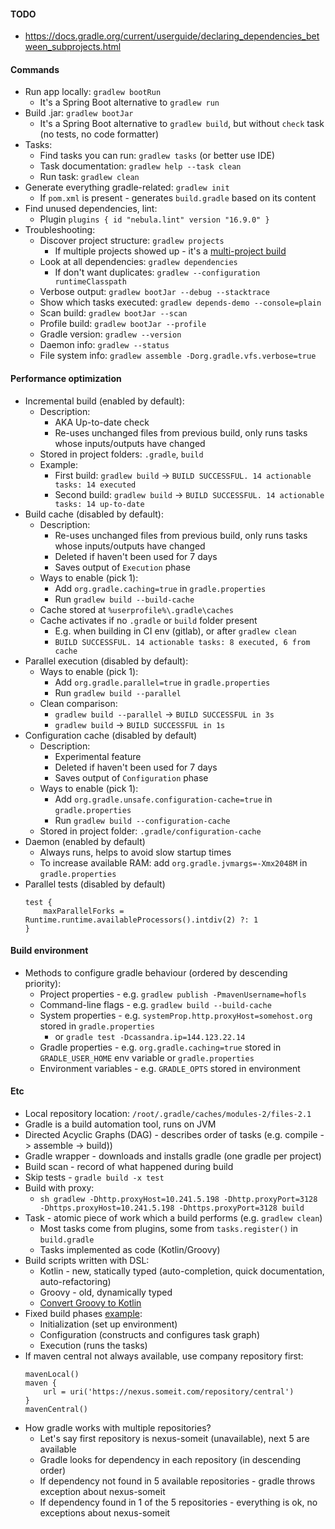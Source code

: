 #### TODO
* https://docs.gradle.org/current/userguide/declaring_dependencies_between_subprojects.html
    
#### Commands
* Run app locally: `gradlew bootRun`
    * It's a Spring Boot alternative to `gradlew run`
* Build .jar: `gradlew bootJar`
    * It's a Spring Boot alternative to `gradlew build`, but without `check` task (no tests, no code formatter)
* Tasks:
    * Find tasks you can run: `gradlew tasks` (or better use IDE)
    * Task documentation: `gradlew help --task clean`
    * Run task: `gradlew clean`
* Generate everything gradle-related: `gradlew init` 
    * If `pom.xml` is present - generates `build.gradle` based on its content
* Find unused dependencies, lint: 
    * Plugin `plugins { id "nebula.lint" version "16.9.0" }`
* Troubleshooting:
    * Discover project structure: `gradlew projects`
        * If multiple projects showed up - it's a [multi-project build](multi-project-build/settings.gradle.kts)
    * Look at all dependencies: `gradlew dependencies`
        * If don't want duplicates: `gradlew --configuration runtimeClasspath`
    * Verbose output: `gradlew bootJar --debug --stacktrace`
    * Show which tasks executed: `gradlew depends-demo --console=plain`
    * Scan build: `gradlew bootJar --scan`
    * Profile build: `gradlew bootJar --profile`
    * Gradle version: `gradlew --version`
    * Daemon info: `gradlew --status`
    * File system info: `gradlew assemble -Dorg.gradle.vfs.verbose=true`
    
#### Performance optimization
* Incremental build (enabled by default):
    * Description:
        * AKA Up-to-date check
        * Re-uses unchanged files from previous build, only runs tasks whose inputs/outputs have changed
    * Stored in project folders: `.gradle`, `build`
    * Example:
        * First build: `gradlew build` -> `BUILD SUCCESSFUL. 14 actionable tasks: 14 executed`
        * Second build: `gradlew build` -> `BUILD SUCCESSFUL. 14 actionable tasks: 14 up-to-date`
* Build cache (disabled by default):
    * Description:
        * Re-uses unchanged files from previous build, only runs tasks whose inputs/outputs have changed
        * Deleted if haven't been used for 7 days
        * Saves output of `Execution` phase
    * Ways to enable (pick 1):
        * Add `org.gradle.caching=true` in `gradle.properties`
        * Run `gradlew build --build-cache`
    * Cache stored at `%userprofile%\.gradle\caches`
    * Cache activates if no `.gradle` or `build` folder present
        * E.g. when building in CI env (gitlab), or after `gradlew clean`
        * `BUILD SUCCESSFUL. 14 actionable tasks: 8 executed, 6 from cache`
* Parallel execution (disabled by default):
    * Ways to enable (pick 1):
        * Add `org.gradle.parallel=true` in `gradle.properties`
        * Run `gradlew build --parallel`
    * Clean comparison:
        * `gradlew build --parallel` -> `BUILD SUCCESSFUL in 3s`
        * `gradlew build` -> `BUILD SUCCESSFUL in 1s`
* Configuration cache (disabled by default)
    * Description:
        * Experimental feature
        * Deleted if haven't been used for 7 days
        * Saves output of `Configuration` phase
    * Ways to enable (pick 1):
        * Add `org.gradle.unsafe.configuration-cache=true` in `gradle.properties`
        * Run `gradlew build --configuration-cache`
    * Stored in project folder: `.gradle/configuration-cache`
* Daemon (enabled by default)
    * Always runs, helps to avoid slow startup times
    * To increase available RAM: add `org.gradle.jvmargs=-Xmx2048M` in `gradle.properties`
* Parallel tests (disabled by default)
    ```
    test {
        maxParallelForks = Runtime.runtime.availableProcessors().intdiv(2) ?: 1      
    }
    ```

#### Build environment
* Methods to configure gradle behaviour (ordered by descending priority):
    * Project properties - e.g. `gradlew publish -PmavenUsername=hofls`
    * Command-line flags - e.g. `gradlew build --build-cache`
    * System properties - e.g. `systemProp.http.proxyHost=somehost.org` stored in `gradle.properties`
        * or `gradle test -Dcassandra.ip=144.123.22.14`
    * Gradle properties - e.g. `org.gradle.caching=true` stored in `GRADLE_USER_HOME` env variable or `gradle.properties`
    * Environment variables - e.g. `GRADLE_OPTS` stored in environment

#### Etc
* Local repository location: `/root/.gradle/caches/modules-2/files-2.1`
* Gradle is a build automation tool, runs on JVM
* Directed Acyclic Graphs (DAG) - describes order of tasks (e.g. compile -> assemble -> build))
* Gradle wrapper - downloads and installs gradle (one gradle per project)
* Build scan - record of what happened during build
* Skip tests - `gradle build -x test`
* Build with proxy:
    * `sh gradlew -Dhttp.proxyHost=10.241.5.198 -Dhttp.proxyPort=3128 -Dhttps.proxyHost=10.241.5.198 -Dhttps.proxyPort=3128 build`
* Task - atomic piece of work which a build performs (e.g. `gradlew clean`)
    * Most tasks come from plugins, some from `tasks.register()` in `build.gradle`
    * Tasks implemented as code (Kotlin/Groovy)
* Build scripts written with DSL:
    * Kotlin - new, statically typed (auto-completion, quick documentation, auto-refactoring)
    * Groovy - old, dynamically typed
    * [Convert Groovy to Kotlin](https://github.com/bernaferrari/GradleKotlinConverter)
* Fixed build phases [example](build-phases):
    * Initialization (set up environment)
    * Configuration (constructs and configures task graph)
    * Execution (runs the tasks)
* If maven central not always available, use company repository first:
    ```
    mavenLocal()
    maven {
    	url = uri('https://nexus.someit.com/repository/central')
    }
    mavenCentral()
    ```
* How gradle works with multiple repositories?
    * Let's say first repository is nexus-someit (unavailable), next 5 are available
    * Gradle looks for dependency in each repository (in descending order)
    * If dependency not found in 5 available repositories - gradle throws exception about nexus-someit
    * If dependency found in 1 of the 5 repositories - everything is ok, no exceptions about nexus-someit
